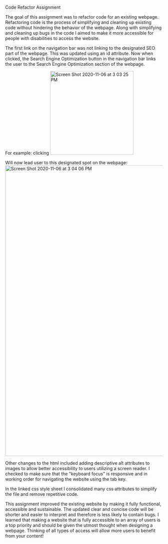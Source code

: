 Code Refactor Assignment

 The goal of this assignment was to refactor code for an existing webpage. Refactoring code is the process of simplifying and cleaning up existing code without hindering the behavior of the webpage. Along with simplifying and cleaning up bugs in the code I aimed to make it more accessible  for people with disabilities to access the website.

 The first link on the navigation bar was not linking to the designated SEO part of the webpage. This was updated using an id attribute. Now when clicked, the Search Engine Optimization button in the navigation bar links the user to the Search Engine Optimization section of the webpage.
 
 For example: clicking <img width="266" alt="Screen Shot 2020-11-06 at 3 03 25 PM" src="https://user-images.githubusercontent.com/71091515/98415653-4b1cac00-2043-11eb-96e2-5d96f7129ef1.png">
 
 Will now lead user to this designated spot on the webpage: <img width="926" alt="Screen Shot 2020-11-06 at 3 04 06 PM" src="https://user-images.githubusercontent.com/71091515/98415780-861edf80-2043-11eb-8eaf-2a13d7b0ccec.png">
 
 Other changes to the html included adding descriptive alt attributes to images to allow better accessibility to users utilizing a screen reader. I checked to make sure that the "keyboard focus" is responsive and in working order for navigating the website using the tab key. 

 In the linked css style sheet I consolidated many css attributes to simplify the file and remove repetitive code. 

 This assignment improved the existing website by making it fully functional, accessible and sustainable. The updated clear and concise code will be shorter and easier to interpret and therefore is less likely to contain bugs. I learned that making a website that is fully accessible to an array of users is a top priority and should be given the utmost thought when designing a webpage. Thinking of all types of access will allow more users to benefit from your content!


